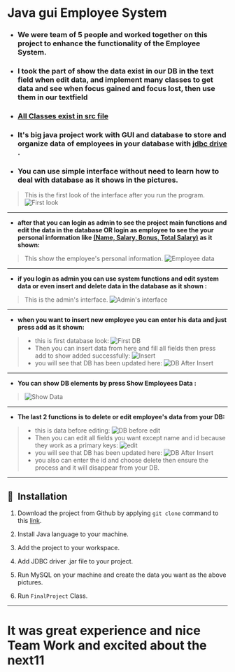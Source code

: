 # Java gui Employee System

  * ### We were team of 5 people and worked together on this project to enhance the functionality of the Employee System.
  * ### **I took the part of show the data exist in our DB in the text field when edit data, and implement many classes to get data and see when focus gained and focus lost, then use them in our textfield**
  * ### **<u>All Classes exist in src file</u>**
  * ### It's big java project work with GUI and database to store and organize data of employees in your database with <u>jdbc drive </u>.
  * ### You can use simple interface without need to learn how to deal with database as it shows in the pictures.
  >This is the first look of the interface after you run the program.
  ![First look](img/FirstLook.png "Details")
  ***
  * **after that you can login as admin to see the project main functions and edit the data in the database **OR** login as employee to see the your personal information like **<u>(Name, Salary, Bonus, Total Salary)</u>** as it shown:**
  
  >This show the employee's personal information.
  ![Employee data](img/Employee.png "Details")
***
  * **if you login as admin you can use system functions and edit system data or even insert and delete data in the database as it shown :**
  >This is the admin's interface.
    ![Admin's interface](img/AdminInterface.png "Details")

***
* **when you want to insert new employee you can enter his data and just press add as it shown:**
> * this is first database look:
>![First DB](img/FirstDB.png "Details")
>  * Then you can insert data from here and fill all fields then press add to show added successfully: 
> ![Insert](img/InsertGui.png "Details")
>  * you will see that DB has been updated here:
  ![DB After Insert](img/DBafterInsert.png "Details")
***
* **You can show DB elements by press Show Employees Data :**
> ![Show Data](img/ShowData.png "Details")
***
* **The last 2 functions is to delete or edit employee's data from your DB:**
> * this is data before editing:
>![DB before edit](img/DataBeforeEdit.png "Details")
>  * Then you can edit all fields you want except name and id because they work as a primary keys: 
> ![edit](img/DataWhileEdit.png "Details")
>  * you will see that DB has been updated here:
> ![DB After Insert](img/DataAfterEdit.png "Details")
> * you also can enter the id and choose delete then ensure the process and it will disappear from your DB.
***
## 🚀&nbsp; Installation

1. Download the project from Github by applying ```git clone``` command to this  [link](https://github.com/Zeyad2003/GUI-Employee-System.git).

2. Install Java language to your machine. 

3. Add the project to your workspace.

4. Add JDBC driver .jar file to your project.

5. Run MySQL on your machine and create the data you want as the above pictures.

6. Run ```FinalProject``` Class.
<hr>

# It was great experience and nice Team Work and excited about the next11

